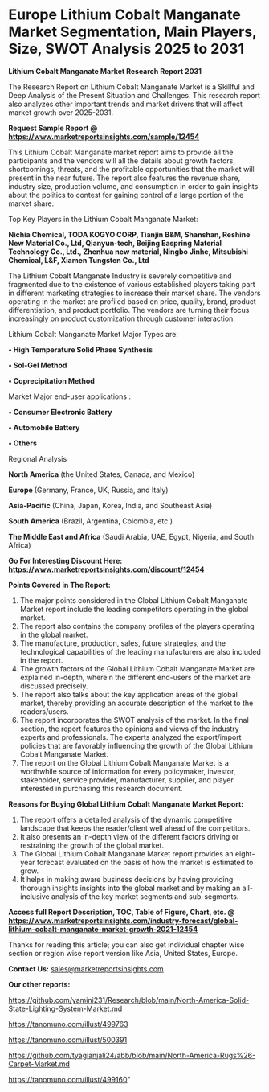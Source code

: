 # Europe Lithium Cobalt Manganate Market Segmentation, Main Players, Size, SWOT Analysis 2025 to 2031

<strong>Lithium Cobalt Manganate Market Research Report 2031</strong>

The Research Report on Lithium Cobalt Manganate Market is a Skillful and Deep Analysis of the Present Situation and Challenges. This research report also analyzes other important trends and market drivers that will affect market growth over 2025-2031.

<strong>Request Sample Report @ <a href=https://www.marketreportsinsights.com/sample/12454>https://www.marketreportsinsights.com/sample/12454</a></strong>

This Lithium Cobalt Manganate market report aims to provide all the participants and the vendors will all the details about growth factors, shortcomings, threats, and the profitable opportunities that the market will present in the near future. The report also features the revenue share, industry size, production volume, and consumption in order to gain insights about the politics to contest for gaining control of a large portion of the market share.

Top Key Players in the Lithium Cobalt Manganate Market:

<strong>Nichia Chemical, TODA KOGYO CORP, Tianjin B&M, Shanshan, Reshine New Material Co., Ltd, Qianyun-tech, Beijing Easpring Material Technology Co., Ltd., Zhenhua new material, Ningbo Jinhe, Mitsubishi Chemical, L&F, Xiamen Tungsten Co., Ltd</strong>

The Lithium Cobalt Manganate Industry is severely competitive and fragmented due to the existence of various established players taking part in different marketing strategies to increase their market share. The vendors operating in the market are profiled based on price, quality, brand, product differentiation, and product portfolio. The vendors are turning their focus increasingly on product customization through customer interaction.

Lithium Cobalt Manganate Market Major Types are:

<strong>• High Temperature Solid Phase Synthesis

• Sol-Gel Method

• Coprecipitation Method</strong>

Market Major end-user applications :

<strong>• Consumer Electronic Battery

• Automobile Battery

• Others</strong>

Regional Analysis

</u><strong><b>North America</b></strong> (the United States, Canada, and Mexico)

<strong><b>Europe </b></strong>(Germany, France, UK, Russia, and Italy)

<strong><b>Asia-Pacific</b></strong> (China, Japan, Korea, India, and Southeast Asia)

<strong><b>South America</b></strong> (Brazil, Argentina, Colombia, etc.)

<strong><b>The Middle East and Africa</b></strong> (Saudi Arabia, UAE, Egypt, Nigeria, and South Africa)

<strong>Go For Interesting Discount Here: <a href=https://www.marketreportsinsights.com/discount/12454>https://www.marketreportsinsights.com/discount/12454</a></strong>

<strong>Points Covered in The Report:</strong>
<ol>
  <li>The major points considered in the Global Lithium Cobalt Manganate Market report include the leading competitors operating in the global market.</li>
  <li>The report also contains the company profiles of the players operating in the global market.</li>
  <li>The manufacture, production, sales, future strategies, and the technological capabilities of the leading manufacturers are also included in the report.</li>
  <li>The growth factors of the Global Lithium Cobalt Manganate Market are explained in-depth, wherein the different end-users of the market are discussed precisely.</li>
  <li>The report also talks about the key application areas of the global market, thereby providing an accurate description of the market to the readers/users.</li>
  <li>The report incorporates the SWOT analysis of the market. In the final section, the report features the opinions and views of the industry experts and professionals. The experts analyzed the export/import policies that are favorably influencing the growth of the Global Lithium Cobalt Manganate Market.</li>
  <li>The report on the Global Lithium Cobalt Manganate Market is a worthwhile source of information for every policymaker, investor, stakeholder, service provider, manufacturer, supplier, and player interested in purchasing this research document.</li>
</ol>
<strong>Reasons for Buying Global Lithium Cobalt Manganate Market Report:</strong>

<ol>
  <li>The report offers a detailed analysis of the dynamic competitive landscape that keeps the reader/client well ahead of the competitors.</li>
  <li>It also presents an in-depth view of the different factors driving or restraining the growth of the global market.</li>
  <li>The Global Lithium Cobalt Manganate Market report provides an eight-year forecast evaluated on the basis of how the market is estimated to grow.</li>
  <li>It helps in making aware business decisions by having providing thorough insights insights into the global market and by making an all-inclusive analysis of the key market segments and sub-segments.</li>
</ol>
<strong>Access full Report Description, TOC, Table of Figure, Chart, etc. @ <a href=https://www.marketreportsinsights.com/industry-forecast/global-lithium-cobalt-manganate-market-growth-2021-12454>https://www.marketreportsinsights.com/industry-forecast/global-lithium-cobalt-manganate-market-growth-2021-12454</a></strong>


Thanks for reading this article; you can also get individual chapter wise section or region wise report version like Asia, United States, Europe.

<strong>Contact Us:</strong>
sales@marketreportsinsights.com

<strong>Our other reports:</strong>

<a href=https://github.com/yamini231/Research/blob/main/North-America-Solid-State-Lighting-System-Market.md>https://github.com/yamini231/Research/blob/main/North-America-Solid-State-Lighting-System-Market.md</a>

<a href=https://tanomuno.com/illust/499763>https://tanomuno.com/illust/499763</a>

<a href=https://tanomuno.com/illust/500391>https://tanomuno.com/illust/500391</a>

<a href=https://github.com/tyagianjali24/abb/blob/main/North-America-Rugs%26-Carpet-Market.md>https://github.com/tyagianjali24/abb/blob/main/North-America-Rugs%26-Carpet-Market.md</a>

<a href=https://tanomuno.com/illust/499160>https://tanomuno.com/illust/499160</a>"
